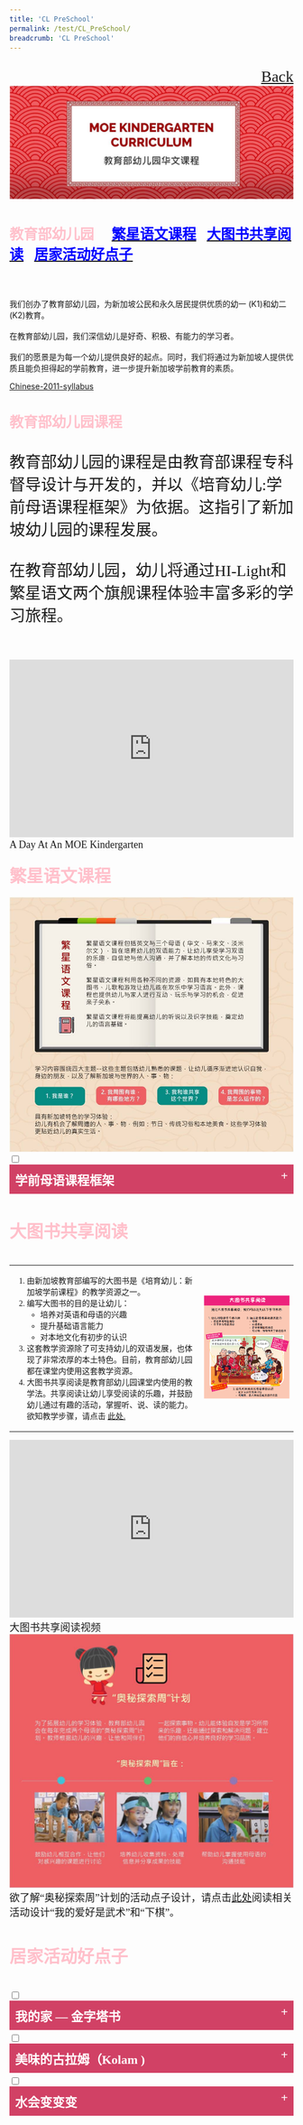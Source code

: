 ```yaml
---
title: 'CL PreSchool'
permalink: /test/CL_PreSchool/
breadcrumb: 'CL PreSchool'
---
```

<html>
<body>
<style>
  table {
  font-family: arial, sans-serif;
  border-collapse: collapse;
  width: 100%;
}

td{
  border: 1px solid #dddddd;
  text-align: left;
  padding: 8px;
  width:60%;
}
  .tab img{
   width: 80%;
 }
  
  * {
  box-sizing: border-box;
}

 .tab table {
   display: none;
}
.tab table:target {
  display: block;
}
  .column {
  float: left;
  width: 80%;
  padding: 5px;
}
.atab label {
    position: relative;
    display: block;
    background: #d14165;
    color: #fff;
    font-weight: 700;
    padding: 10px;
    cursor: pointer;
 }
 .row {
    display: flex;
    height: 8%;
}
 .atab label::after {
  content: "+";
  font-size: 22px;
  position: absolute;
  right: 10px;
  top: 7px;
  transition: all 0.4s;
}
 iframe{
border : 0;
width:100%;
}
 .atab input[type=checkbox]:checked + label::after,
.atab input[type=radio]:checked + label::after {
    content: 'x';
    right: 14px;
    top: 7px;
  //transform:rotate(-225deg);
   /* transform: rotate(90deg); */
}
.tab-content {
  overflow: hidden;
  display: none;
  width:100%; 
}
.atab{
  margin-bottom: 5px;
  width:100%;  
}
 
</style>
<p style="font-size:28px;font-family:KaiTi">
<a href="/gallery/华文学习展示区-chinese-exhibitions-a/moe-curriculum/" style="float:right;">Back</a><br/>
<img src="/images/CL-Presch-Header.jpg">
<p style="font-size:28px;font-family:KaiTi" ><h4 style="font-size:25px;font-family:KaiTi ;color:pink;">教育部幼儿园  &nbsp; &nbsp; 
 <a href="#C1" style="font-size:25px"><span style="color:blue;font-family:KaiTi">繁星语文课程</span></a>&nbsp;&nbsp;
 <a href="#C2" style="font-size:25px"><span style="color:blue;font-family:KaiTi">大图书共享阅读</span></a>&nbsp;&nbsp;
 <a href="#C3" style="font-size:25px"><span style="color:blue;font-family:KaiTi">居家活动好点子
</span></a> <br/><br/></h4>
我们创办了教育部幼儿园，为新加坡公民和永久居民提供优质的幼一 (K1)和幼二 (K2)教育。<br/><br/>
在教育部幼儿园，我们深信幼儿是好奇、积极、有能力的学习者。<br/><br/>
我们的愿景是为每一个幼儿提供良好的起点。同时，我们将通过为新加坡人提供优质且能负担得起的学前教育，进一步提升新加坡学前教育的素质。<br/>
</p>
<a href="#" target="_blank">Chinese-2011-syllabus</a>
  <h4 style="font-size:25px;font-family:KaiTi ;color:pink;">教育部幼儿园课程
</h4>
<p style="font-size:28px;font-family:KaiTi" >教育部幼儿园的课程是由教育部课程专科督导设计与开发的，并以《培育幼儿:学前母语课程框架》为依据。这指引了新加坡幼儿园的课程发展。<br/><br/>
在教育部幼儿园，幼儿将通过HI-Light和繁星语文两个旗舰课程体验丰富多彩的学习旅程。<br/><br/></p>

<iframe width="560" height="315" src="https://www.youtube.com/embed/QXvV21a-TqE" frameborder="0" allow="accelerometer; autoplay; encrypted-media; gyroscope; picture-in-picture" allowfullscreen></iframe><br/><span style="font-size:18px;font-family:KaiTi">A Day At An MOE Kindergarten </span>

<h4 id= "C1"><span style="font-size:30px;font-family:KaiTi ;color:pink;">繁星语文课程 </span></h4>
<img src="/images/CL-PreSch-starlight.jpg">
<div class="atab">
      <input id="tab-1" type="checkbox" name="tab">
   <label for="tab-1" style="font-family:KaiTi;font-size:22px" class="lbChPI">学前母语课程框架 </label>
     <div class="tab-content">
       <table>
       <tr>
         <td><p style="font-size:21px;font-family:KaiTi" >
    《培育幼儿:学前母语课程框架》的核心理念是:幼儿是好奇、积极、 有能力的母语学习者。持有这个理念的教师必能实现这套框架的愿景、 宗旨以及学习目标。<br/>
<br/>本框架的教学宗旨建立在教学愿景之上，教学宗旨和指导原则又能协助教师设计课堂教学。教师在根据指导原则进行课堂 教学时，应谨记课程学习目标，以实现母语教学的愿景。</p> 
</td>
<td>
  <p><img src="/images/CL-Pre-right.png"> </p>    
</td>
  </tr>
</table>
  </div></div>
 <h4 style="font-size:30px;font-family:KaiTi ;color:pink;">大图书共享阅读</h4>
 <table>
  <tr> 
    <td>
     <ol>
   <p> <li style="font-size:25x;font-family:KaiTi">由新加坡教育部编写的大图书是《培育幼儿：新加坡学前课程》的教学资源之一。
</li>
     <li style="font-size:25x;font-family:KaiTi">编写大图书的目的是让幼儿：
       <ul><li style="font-size:25x;font-family:KaiTi"> 培养对英语和母语的兴趣 </li>
         <li style="font-size:25x;font-family:KaiTi">提升基础语言能力</li>
         <li style="font-size:25x;font-family:KaiTi">对本地文化有初步的认识</li></ul>
         </li>
     <li style="font-size:25x;font-family:KaiTi">这套教学资源除了可支持幼儿的双语发展，也体现了非常浓厚的本土特色。目前，教育部幼儿园都在课堂内使用这套教学资源。</li>
     <li style="font-size:25x;font-family:KaiTi">大图书共享阅读是教育部幼儿园课堂内使用的教学法。共享阅读让幼儿享受阅读的乐趣，并鼓励幼儿通过有趣的活动，掌握听、说、读的能力。欲知教学步骤，请点击 <a href="https://www.nel.moe.edu.sg/resources/49064/49065">此处.</a></li></p>
</ol>
</td>
<td>
   <img src="/images/CL-Presch-right2.png">   
</td>
  </tr>
</table>

  <iframe width="560" height="315" src="https://www.youtube.com/embed/lnlNM2YJcOY" frameborder="0" allow="accelerometer; autoplay; encrypted-media; gyroscope; picture-in-picture" allowfullscreen></iframe>  <br/><span style="font-size:18px;font-family:KaiTi">大图书共享阅读视频</span><br/>
<img src="/images/CL-PreSch-Discovery.jpg"> <br/><span style="font-size:18px;font-family:KaiTi">欲了解“奥秘探索周”计划的活动点子设计，请点击<a href="https://www.nel.moe.edu.sg/resources/49054/49062">此处</a>阅读相关活动设计“我的爱好是武术”和“下棋”。
</span>
<h4 style="font-family:KaiTi;font-size:30px; color:pink;" >居家活动好点子</h4>
<div class="atab">
      <input id="tab-2" type="checkbox" name="tab">
   <label for="tab-2" style="font-family:KaiTi;font-size:22px" class="lbChPI">我的家 — 金字塔书
</label>
     <div class="tab-content">
       <p style="font-family:KaiTi;font-size:21px;">
       点子一<br/>
配合第二学段课程主题-我周围有谁，有哪些地方？<br/><br/>
         先和孩子介绍家里的不同地方，如：客厅、厨房、睡房等。接着，和孩子一起制作金字塔书。你可以点按以下链接，跟着视频做出属于孩子独特的金字塔书。孩子可以根据家里的情况画出不同的装饰。完成后，让孩子用金字塔书来说说自己在家的一日活动吧！</p>
 <iframe width="560" height="315" src="https://www.youtube.com/embed/mhJoflfcZWI" frameborder="0" allow="accelerometer; autoplay; encrypted-media; gyroscope; picture-in-picture" allowfullscreen></iframe> <br/><span style="font-size:18px;font-family:KaiTi">金字塔书制作视频
</span><br/>
</div></div>
<div class="atab">
      <input id="tab-3" type="checkbox" name="tab">
   <label for="tab-3" style="font-family:KaiTi;font-size:22px" class="lbChPI">美味的古拉姆（Kolam )
</label>
     <div class="tab-content">
       <p style="font-family:KaiTi;font-size:21px;">点子二：<br/>
         配合第三学段课程主题 - 我和谁共享这个世界？<br/><br/>
         古拉姆是兴都教徒在家门前地上的绘图装饰。
旧时，人们常受不同虫子干扰，于是用面粉或谷类在门前绘图，让虫子有食物吃，它们就不会进屋里。<br/><br/>
         古拉姆一般都是对称的图案。你可以结合古拉姆的习俗，和孩子在家绘制属于你们的古拉姆，而且，还是可以吃的古拉姆！选择一些家中即有的食材，例如：沙拉里不同种类的食材（水果、蔬菜、坚果、酱料等）、“一锅煮”的蔬菜杂烩食材、养生汤的药材等，然后进行“摆盘”以绘制古拉姆。你可以一边摆，一边说出食材；也可以为孩子录像，让孩子介绍自己设计的古拉姆
</p>
  <img src="/images/CL-preSch-Kolam.jpg">
  </div></div>
  <div class="atab">
      <input id="tab-4" type="checkbox" name="tab">
   <label for="tab-4" style="font-family:KaiTi;font-size:22px" class="lbChPI">水会变变变
</label>
     <div class="tab-content">
<table>
       <tr>
         <td><p style="font-size:21px;font-family:KaiTi" >
    点子三：<br/>
配合第四学段课程主题-我周围的事物是怎么运作的？<br/><br/>
           请让您的孩子观察一块冰溶化的过程，然后在纸上画出水的不同状态，并让他/她与您分享。您可以把观察时间分为三个阶段：开始、15分钟、45分钟，或根据孩子的兴趣进行调整。
</p> 
</td>
<td>
  <p><img src="/images/CL-PreSch-Water.jpg"> </p>    
</td>
  </tr>
</table>
  </div></div>
